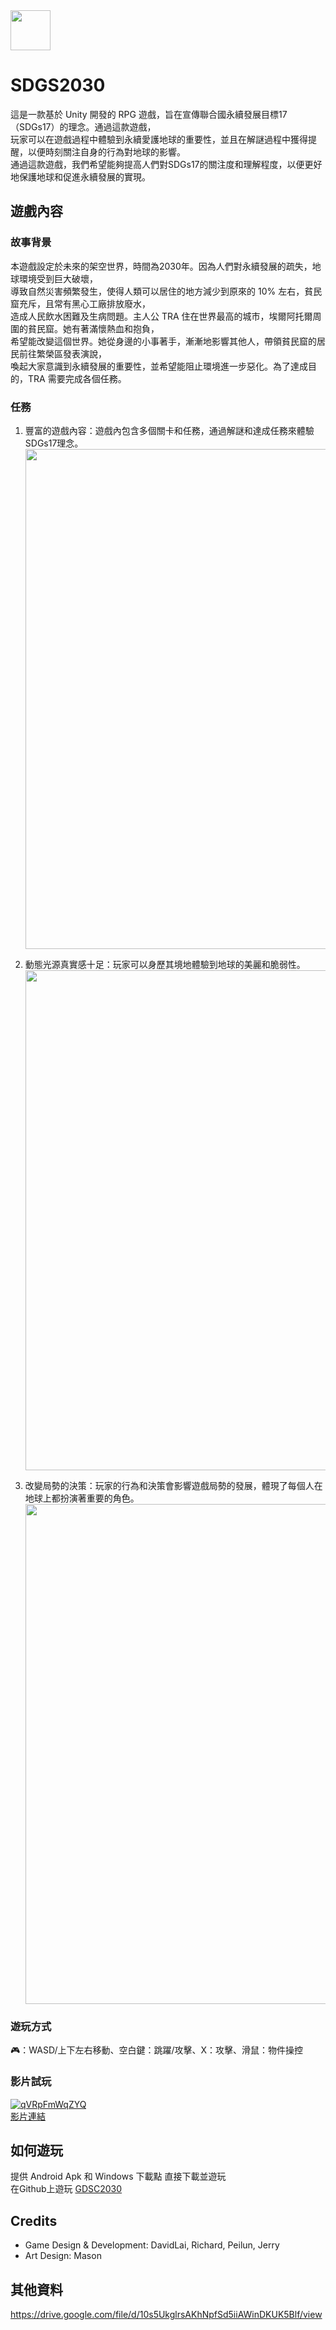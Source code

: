 <img width="64" src="https://user-images.githubusercontent.com/86880683/227767257-fab63f71-88de-40ab-b07b-877d3a38c6db.png"/>

# SDGS2030
這是一款基於 Unity 開發的 RPG 遊戲，旨在宣傳聯合國永續發展目標17（SDGs17）的理念。通過這款遊戲，  
玩家可以在遊戲過程中體驗到永續愛護地球的重要性，並且在解謎過程中獲得提醒，以便時刻關注自身的行為對地球的影響。  
通過這款遊戲，我們希望能夠提高人們對SDGs17的關注度和理解程度，以便更好地保護地球和促進永續發展的實現。  

## 遊戲內容
### 故事背景
本遊戲設定於未來的架空世界，時間為2030年。因為人們對永續發展的疏失，地球環境受到巨大破壞，  
導致自然災害頻繁發生，使得人類可以居住的地方減少到原來的 10% 左右，貧民窟充斥，且常有黑心工廠排放廢水，  
造成人民飲水困難及生病問題。主人公 TRA 住在世界最高的城市，埃爾阿托爾周圍的貧民窟。她有著滿懷熱血和抱負，  
希望能改變這個世界。她從身邊的小事著手，漸漸地影響其他人，帶領貧民窟的居民前往繁榮區發表演說，  
喚起大家意識到永續發展的重要性，並希望能阻止環境進一步惡化。為了達成目的，TRA 需要完成各個任務。

### 任務
1. 豐富的遊戲內容：遊戲內包含多個關卡和任務，通過解謎和達成任務來體驗SDGs17理念。<img width="800" src="https://user-images.githubusercontent.com/86880683/226175194-7792be14-87e2-4865-b507-6d55414f10f5.png"/>

2. 動態光源真實感十足：玩家可以身歷其境地體驗到地球的美麗和脆弱性。<img width="800" src="https://user-images.githubusercontent.com/86880683/226175244-2679e3aa-722c-4aeb-857f-8e47588d3146.png"/>

3. 改變局勢的決策：玩家的行為和決策會影響遊戲局勢的發展，體現了每個人在地球上都扮演著重要的角色。<img width="800" src="https://user-images.githubusercontent.com/86880683/226175490-254ad16d-bd8b-4f67-b1be-7233445912df.png"/>

### 遊玩方式
🎮：WASD/上下左右移動、空白鍵：跳躍/攻擊、X：攻擊、滑鼠：物件操控

### 影片試玩
[![qVRpFmWqZYQ](https://img.youtube.com/vi/qVRpFmWqZYQ/0.jpg)](https://www.youtube.com/watch?v=qVRpFmWqZYQ)  
[影片連結](https://youtu.be/qVRpFmWqZYQ)

## 如何遊玩
提供 Android Apk 和 Windows 下載點 直接下載並遊玩  
在Github上遊玩 [GDSC2030](https://idontknowchek.github.io/SDGS2030/)

## Credits
- Game Design & Development: DavidLai, Richard, Peilun, Jerry
- Art Design: Mason

## 其他資料
https://drive.google.com/file/d/10s5UkglrsAKhNpfSd5iiAWinDKUK5Blf/view
